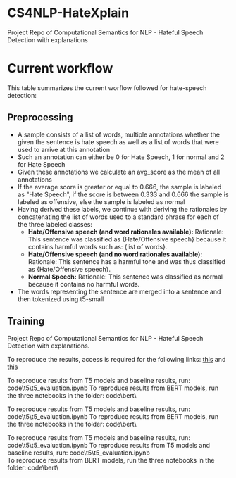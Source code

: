 # CS4NLP-HateXplain
Project Repo of Computational Semantics for NLP - Hateful Speech Detection with explanations

# Current workflow
This table summarizes the current worflow followed for hate-speech detection: 

## Preprocessing 
* A sample consists of a list of words, multiple annotations whether the given the sentence is hate speech as well as a list of words that were used to arrive at this annotation
* Such an annotation can either be 0 for Hate Speech, 1 for normal and 2 for Hate Speech
* Given these annotations we calculate an avg_score as the mean of all annotations
* If the average score is greater or equal to 0.666, the sample is labeled as "Hate Speech", if the score is between 0.333 and 0.666 the sample is labeled as offensive, else the sample is labeled as normal
* Having derived these labels, we continue with deriving the rationales by concatenating the list of words used to a standard phrase for each of the three labeled classes:
  * **Hate/Offensive speech (and word rationales available):** Rationale: This sentence was classified as {Hate/Offensive speech} because it contains harmful words such as: {list of words}.
  * **Hate/Offensive speech (and no word rationales available):** Rationale: This sentence has a harmful tone and was thus classified as {Hate/Offensive speech}.
  * **Normal Speech:** Rationale: This sentence was classified as normal because it contains no harmful words.
* The words representing the sentence are merged into a sentence and then tokenized using t5-small


## Training

Project Repo of Computational Semantics for NLP - Hateful Speech Detection with explanations. 

To reproduce the results, access is required for the following links:  [this](https://drive.google.com/drive/folders/1U_L-GvtMUyER5DInpKh-lonXVkjDh4mF?usp=sharing) and [this](https://drive.google.com/drive/folders/1Q0fhtHM3sM4AHegkOHcEgEBunyb6SWDC?usp=sharing) 

To reproduce results from T5 models and baseline results, run: code\t5\t5_evaluation.ipynb
To reproduce results from BERT models, run the three notebooks in the folder: code\bert\

To reproduce results from T5 models and baseline results, run: code\t5\t5_evaluation.ipynb
To reproduce results from BERT models, run the three notebooks in the folder: code\bert\

To reproduce results from T5 models and baseline results, run: code\t5\t5_evaluation.ipynb
To reproduce results from T5 models and baseline results, run: code\t5\t5_evaluation.ipynb   
To reproduce results from BERT models, run the three notebooks in the folder: code\bert\